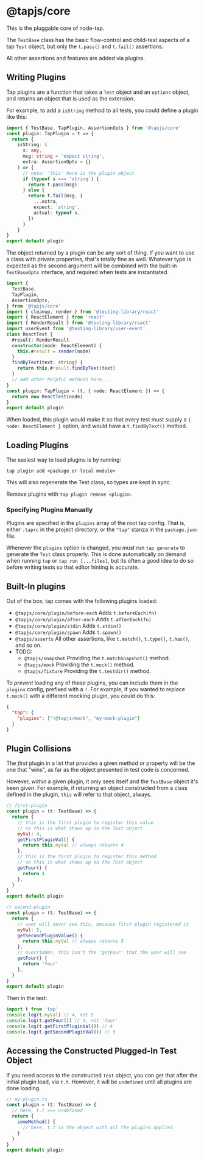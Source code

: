 # @tapjs/core

This is the pluggable core of node-tap.

The `TestBase` class has the basic flow-control and child-test
aspects of a tap `Test` object, but only the `t.pass()` and
`t.fail()` assertions.

All other assertions and features are added via plugins.

## Writing Plugins

Tap plugins are a function that takes a `Test` object and an
`options` object, and returns an object that is used as the
extension.

For example, to add a `isString` method to all tests, you could
define a plugin like this:

```ts
import { TestBase, TapPlugin, AssertionOpts } from '@tapjs/core'
const plugin: TapPlugin = t => {
  return {
    isString: (
      s: any,
      msg: string = 'expect string',
      extra: AssertionOpts = {}
    ) => {
      // note: 'this' here is the plugin object
      if (typeof s === 'string') {
        return t.pass(msg)
      } else {
        return t.fail(msg, {
          ...extra,
          expect: 'string',
          actual: typeof s,
        })
      }
    }
}
export default plugin
```

The object returned by a plugin can be any sort of thing. If you
want to use a class with private properties, that's totally fine
as well. Whatever type is expected as the second argument will
be combined with the built-in `TestBaseOpts` interface, and
required when tests are instantiated.

```ts
import {
  TestBase,
  TapPlugin,
  AssertionOpts,
} from '@tapjs/core'
import { cleanup, render } from '@testing-library/react'
import { ReactElement } from 'react'
import { RenderResult } from '@testing-library/react'
import userEvent from '@testing-library/user-event'
class ReactTest {
  #result: RenderResult
  constructor(node: ReactElement) {
    this.#result = render(node)
  }
  findByText(text: string) {
    return this.#result.findByText(text)
  }
  // add other helpful methods here...
}
const plugin: TapPlugin = (t, { node: ReactElement }) => {
  return new ReactTest(node)
}
export default plugin
```

When loaded, this plugin would make it so that every test must
supply a `{ node: ReactElement }` option, and would have a
`t.findByText()` method.

## Loading Plugins

The easiest way to load plugins is by running:

```
tap plugin add <package or local module>
```

This will also regenerate the Test class, so types are kept in
sync.

Remove plugins with `tap plugin remove <plugin>`.

### Specifying Plugins Manually

Plugins are specified in the `plugins` array of the root tap
config. That is, either `.taprc` in the project directory, or
the `"tap"` stanza in the `package.json` file.

Whenever the `plugins` option is changed, you must run `tap
generate` to generate the `Test` class properly. This is done
automatically on demand when running `tap` or `tap run
[...files]`, but its often a good idea to do so before writing
tests so that editor hinting is accurate.

## Built-In plugins

Out of the box, tap comes with the following plugins loaded:

- `@tapjs/core/plugin/before-each` Adds `t.beforeEach(fn)`
- `@tapjs/core/plugin/after-each` Adds `t.afterEach(fn)`
- `@tapjs/core/plugin/stdin` Adds `t.stdin()`
- `@tapjs/core/plugin/spawn` Adds `t.spawn()`
- `@tapjs/asserts` All other assertions, like `t.match()`,
  `t.type()`, `t.has()`, and so on.
- TODO:
  - `@tapjs/snapshot` Providing the `t.matchSnapshot()` method.
  - `@tapjs/mock` Providing the `t.mock()` method.
  - `@tapjs/fixture` Providing the `t.testdir()` method.

To _prevent_ loading any of these plugins, you can include them
in the `plugins` config, prefixed with a `!`. For example, if
you wanted to replace `t.mock()` with a different mocking plugin,
you could do this:

```json
{
  "tap": {
    "plugins": ["!@tapjs/mock", "my-mock-plugin"]
  }
}
```

## Plugin Collisions

The _first_ plugin in a list that provides a given method or
property will be the one that "wins", as far as the object
presented in test code is concerned.

However, _within_ a given plugin, it only sees itself and the
`TestBase` object it's been given.  For example, if returning an
object constructed from a class defined in the plugin, `this`
will refer to that object, always.

```js
// first-plugin
const plugin = (t: TestBase) => {
  return {
    // this is the first plugin to register this value
    // so this is what shows up on the Test object
    myVal: 4,
    getFirstPluginVal() {
      return this.myVal // always returns 4
    },
    // this is the first plugin to register this method
    // so this is what shows up on the Test object
    getFour() {
      return 4
    },
  }
}
export default plugin
```

```js
// second-plugin
const plugin = (t: TestBase) => {
  return {
    // user will never see this, because first-plugin registered it
    myVal: 5,
    getSecondPluginValue() {
      return this.myVal // always returns 5
    },
    // overridden, this isn't the 'getFour' that the user will see
    getFour() {
      return 'four'
    },
  }
}
export default plugin
```

Then in the test:

```js
import t from 'tap'
console.log(t.myVal) // 4, not 5
console.log(t.getFour()) // 4, not 'four'
console.log(t.getFirstPluginVal()) // 4
console.log(t.getSecondPluginVal()) // 5
```

## Accessing the Constructed Plugged-In Test Object

If you need access to the constructed `Test` object, you can get
that after the initial plugin load, via `t.t`.  However, it will
be `undefined` until all plugins are done loading.

```js
// my-plugin.ts
const plugin = (t: TestBase) => {
  // here, t.t === undefined
  return {
    someMethod() {
      // here, t.t is the object with all the plugins applied
    }
  }
}
export default plugin
```
